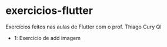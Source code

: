 # exercicios-flutter
Exercícios feitos nas aulas de Flutter com o prof. Thiago Cury QI

* 1: Exercício de add imagem
